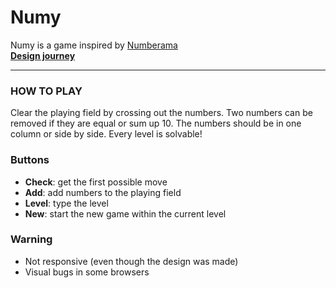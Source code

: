 # Numy
Numy is a game inspired by [Numberama](play.google.com/store/apps/details?id=com.kila.zahlenspielpro.lars)</br>
[**Design journey**](https://imgur.com/a/8Xdh5fK)
___
### HOW TO PLAY
  Clear the playing field by crossing out the numbers. Two numbers can be removed if they are equal or sum up 10.
  The numbers should be in one column or side by side. Every level is solvable!

### Buttons
 * **Check**: get the first possible move
 * **Add**: add numbers to the playing field
 * **Level**: type the level
 * **New**: start the new game within the current level

### Warning
 * Not responsive (even though the design was made)
 * Visual bugs in some browsers
